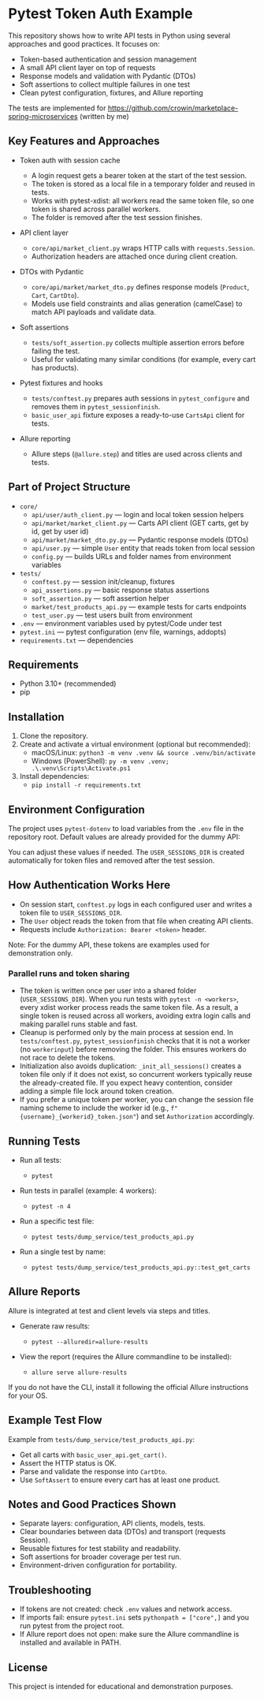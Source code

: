 # Pytest Token Auth Example

This repository shows how to write API tests in Python using several approaches and good practices. It focuses on:
- Token-based authentication and session management
- A small API client layer on top of requests
- Response models and validation with Pydantic (DTOs)
- Soft assertions to collect multiple failures in one test
- Clean pytest configuration, fixtures, and Allure reporting

The tests are implemented for https://github.com/crowin/marketplace-spring-microservices (written by me)

## Key Features and Approaches

- Token auth with session cache
  - A login request gets a bearer token at the start of the test session.
  - The token is stored as a local file in a temporary folder and reused in tests.
  - Works with pytest-xdist: all workers read the same token file, so one token is shared across parallel workers.
  - The folder is removed after the test session finishes.

- API client layer
  - `core/api/market_client.py` wraps HTTP calls with `requests.Session`.
  - Authorization headers are attached once during client creation.

- DTOs with Pydantic
  - `core/api/market/market_dto.py` defines response models (`Product`, `Cart`, `CartDto`).
  - Models use field constraints and alias generation (camelCase) to match API payloads and validate data.

- Soft assertions
  - `tests/soft_assertion.py` collects multiple assertion errors before failing the test.
  - Useful for validating many similar conditions (for example, every cart has products).

- Pytest fixtures and hooks
  - `tests/conftest.py` prepares auth sessions in `pytest_configure` and removes them in `pytest_sessionfinish`.
  - `basic_user_api` fixture exposes a ready-to-use `CartsApi` client for tests.

- Allure reporting
  - Allure steps (`@allure.step`) and titles are used across clients and tests.

## Part of Project Structure

- `core/`
  - `api/user/auth_client.py` — login and local token session helpers
  - `api/market/market_client.py` — Carts API client (GET carts, get by id, get by user id)
  - `api/market/market_dto.py.py` — Pydantic response models (DTOs)
  - `api/user.py` — simple `User` entity that reads token from local session
  - `config.py` — builds URLs and folder names from environment variables
- `tests/`
  - `conftest.py` — session init/cleanup, fixtures
  - `api_assertions.py` — basic response status assertions
  - `soft_assertion.py` — soft assertion helper
  - `market/test_products_api.py` — example tests for carts endpoints
  - `test_user.py` — test users built from environment
- `.env` — environment variables used by pytest/Code under test
- `pytest.ini` — pytest configuration (env file, warnings, addopts)
- `requirements.txt` — dependencies

## Requirements

- Python 3.10+ (recommended)
- pip

## Installation

1. Clone the repository.
2. Create and activate a virtual environment (optional but recommended):
   - macOS/Linux: `python3 -m venv .venv && source .venv/bin/activate`
   - Windows (PowerShell): `py -m venv .venv; .\.venv\Scripts\Activate.ps1`
3. Install dependencies:
   - `pip install -r requirements.txt`

## Environment Configuration

The project uses `pytest-dotenv` to load variables from the `.env` file in the repository root. Default values are already provided for the dummy API:

You can adjust these values if needed. The `USER_SESSIONS_DIR` is created automatically for token files and removed after the test session.

## How Authentication Works Here

- On session start, `conftest.py` logs in each configured user and writes a token file to `USER_SESSIONS_DIR`.
- The `User` object reads the token from that file when creating API clients.
- Requests include `Authorization: Bearer <token>` header.

Note: For the dummy API, these tokens are examples used for demonstration only.

### Parallel runs and token sharing

- The token is written once per user into a shared folder (`USER_SESSIONS_DIR`). When you run tests with `pytest -n <workers>`, every xdist worker process reads the same token file. As a result, a single token is reused across all workers, avoiding extra login calls and making parallel runs stable and fast.
- Cleanup is performed only by the main process at session end. In `tests/conftest.py`, `pytest_sessionfinish` checks that it is not a worker (no `workerinput`) before removing the folder. This ensures workers do not race to delete the tokens.
- Initialization also avoids duplication: `_init_all_sessions()` creates a token file only if it does not exist, so concurrent workers typically reuse the already-created file. If you expect heavy contention, consider adding a simple file lock around token creation.
- If you prefer a unique token per worker, you can change the session file naming scheme to include the worker id (e.g., `f"{username}_{workerid}_token.json"`) and set `Authorization` accordingly.

## Running Tests

- Run all tests:
  - `pytest`

- Run tests in parallel (example: 4 workers):
  - `pytest -n 4`

- Run a specific test file:
  - `pytest tests/dump_service/test_products_api.py`

- Run a single test by name:
  - `pytest tests/dump_service/test_products_api.py::test_get_carts`

## Allure Reports

Allure is integrated at test and client levels via steps and titles.

- Generate raw results:
  - `pytest --alluredir=allure-results`

- View the report (requires the Allure commandline to be installed):
  - `allure serve allure-results`

If you do not have the CLI, install it following the official Allure instructions for your OS.

## Example Test Flow

Example from `tests/dump_service/test_products_api.py`:
- Get all carts with `basic_user_api.get_cart()`.
- Assert the HTTP status is OK.
- Parse and validate the response into `CartDto`.
- Use `SoftAssert` to ensure every cart has at least one product.

## Notes and Good Practices Shown

- Separate layers: configuration, API clients, models, tests.
- Clear boundaries between data (DTOs) and transport (requests Session).
- Reusable fixtures for test stability and readability.
- Soft assertions for broader coverage per test run.
- Environment-driven configuration for portability.

## Troubleshooting

- If tokens are not created: check `.env` values and network access.
- If imports fail: ensure `pytest.ini` sets `pythonpath = ["core",]` and you run pytest from the project root.
- If Allure report does not open: make sure the Allure commandline is installed and available in PATH.

## License

This project is intended for educational and demonstration purposes.
